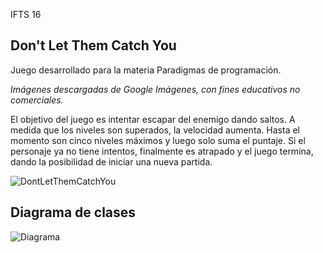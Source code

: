 IFTS 16  

## Don't Let Them Catch You

Juego desarrollado para la materia Paradigmas de programación.

*Imágenes descargadas de Google Imágenes, con fines educativos no comerciales.*

El objetivo del juego es intentar escapar del enemigo dando saltos. A medida que los niveles son superados, la velocidad aumenta. Hasta el momento son cinco niveles máximos y luego solo suma el puntaje. Si el personaje ya no tiene intentos, finalmente es atrapado y el juego termina, dando la posibilidad de iniciar una nueva partida. 

![DontLetThemCatchYou](https://user-images.githubusercontent.com/54416794/101712628-b576a100-3a74-11eb-8761-fba7983c789b.png)

## Diagrama de clases
![Diagrama](https://user-images.githubusercontent.com/54416794/101713982-73029380-3a77-11eb-941c-58315c36ce0a.png)
